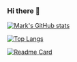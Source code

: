 ### Hi there 👋

[![Mark's GitHub stats](https://github-readme-stats.vercel.app/api?username=mkpurcell&theme=dracula&show_icons=true&count_private=true)](https://github.com/anuraghazra/github-readme-stats)

[![Top Langs](https://github-readme-stats.vercel.app/api/top-langs/?username=mkpurcell&theme=dracula&show_icons=true&layout=compact)](https://github.com/anuraghazra/github-readme-stats)

[![Readme Card](https://github-readme-stats.vercel.app/api/pin/?username=mkpurcell&repo=github-readme-stats)](https://github.com/anuraghazra/github-readme-stats)


<!--
**mkpurcell/mkpurcell** is a ✨ _special_ ✨ repository because its `README.md` (this file) appears on your GitHub profile.

Here are some ideas to get you started:

- 🔭 I’m currently working on ...
- 🌱 I’m currently learning ...
- 👯 I’m looking to collaborate on ...
- 🤔 I’m looking for help with ...
- 💬 Ask me about ...
- 📫 How to reach me: ...
- 😄 Pronouns: ...
- ⚡ Fun fact: ...
-->
